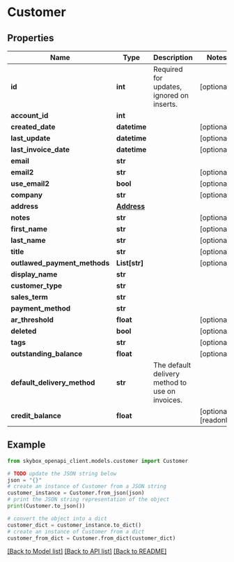 # Customer


## Properties

Name | Type | Description | Notes
------------ | ------------- | ------------- | -------------
**id** | **int** | Required for updates, ignored on inserts. | [optional] 
**account_id** | **int** |  | 
**created_date** | **datetime** |  | [optional] 
**last_update** | **datetime** |  | [optional] 
**last_invoice_date** | **datetime** |  | [optional] 
**email** | **str** |  | 
**email2** | **str** |  | [optional] 
**use_email2** | **bool** |  | [optional] 
**company** | **str** |  | [optional] 
**address** | [**Address**](Address.md) |  | 
**notes** | **str** |  | [optional] 
**first_name** | **str** |  | [optional] 
**last_name** | **str** |  | [optional] 
**title** | **str** |  | [optional] 
**outlawed_payment_methods** | **List[str]** |  | [optional] 
**display_name** | **str** |  | 
**customer_type** | **str** |  | 
**sales_term** | **str** |  | 
**payment_method** | **str** |  | 
**ar_threshold** | **float** |  | [optional] 
**deleted** | **bool** |  | [optional] 
**tags** | **str** |  | [optional] 
**outstanding_balance** | **float** |  | [optional] 
**default_delivery_method** | **str** | The default delivery method to use on invoices. | 
**credit_balance** | **float** |  | [optional] [readonly] 

## Example

```python
from skybox_openapi_client.models.customer import Customer

# TODO update the JSON string below
json = "{}"
# create an instance of Customer from a JSON string
customer_instance = Customer.from_json(json)
# print the JSON string representation of the object
print(Customer.to_json())

# convert the object into a dict
customer_dict = customer_instance.to_dict()
# create an instance of Customer from a dict
customer_from_dict = Customer.from_dict(customer_dict)
```
[[Back to Model list]](../README.md#documentation-for-models) [[Back to API list]](../README.md#documentation-for-api-endpoints) [[Back to README]](../README.md)


